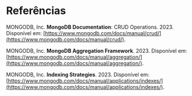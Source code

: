 # Referências

MONGODB, Inc. **MongoDB Documentation**: CRUD Operations. 2023. Disponível em: [https://www.mongodb.com/docs/manual/crud/](https://www.mongodb.com/docs/manual/crud/). 

MONGODB, Inc. **MongoDB Aggregation Framework**. 2023. Disponível em: [https://www.mongodb.com/docs/manual/aggregation/](https://www.mongodb.com/docs/manual/aggregation/). 

MONGODB, Inc. **Indexing Strategies**. 2023. Disponível em: [https://www.mongodb.com/docs/manual/applications/indexes/](https://www.mongodb.com/docs/manual/applications/indexes/). 